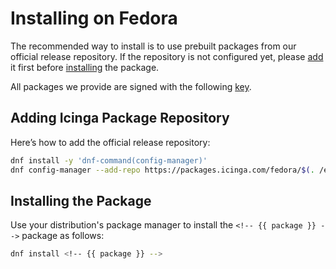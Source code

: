 # Installing <!-- {{ product }} --> on Fedora

The recommended way to install <!-- {{ product }} --> is to use prebuilt packages from our official release repository.
If the repository is not configured yet,
please [add](#adding-icinga-package-repository) it first
before [installing](#installing-the-package) the package.

All packages we provide are signed with the following [key](https://packages.icinga.com/icinga.key).

## Adding Icinga Package Repository

Here’s how to add the official release repository:

```bash
dnf install -y 'dnf-command(config-manager)'
dnf config-manager --add-repo https://packages.icinga.com/fedora/$(. /etc/os-release; echo "$VERSION_ID")/release
```

## Installing the Package

Use your distribution's package manager to install the `<!-- {{ package }} -->` package as follows:

```bash
dnf install <!-- {{ package }} -->
```

<!-- {% set fedora = True %} -->
<!-- {% include "02-Installation.md" %} -->
